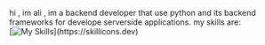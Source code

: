 hi , im ali , im a backend developer that use python and its backend frameworks for develope serverside applications. my skills are: <br>
[![My Skills](https://skillicons.dev/icons?i=python,django,docker,git,fastapi,postgres,postman,js,html,css,)](https://skillicons.dev)
